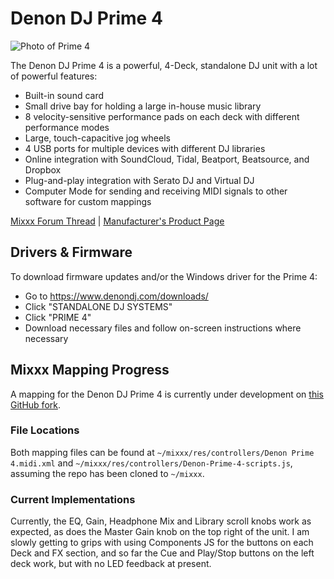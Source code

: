 # Denon DJ Prime 4

![Photo of Prime 4](https://d1jtxvnvoxswj8.cloudfront.net/wysiwyg/denondj/catalog/prime-4/DenonDJ-img-Prime4TopIntro.jpg)

The Denon DJ Prime 4 is a powerful, 4-Deck, standalone DJ unit with a lot of powerful features:
* Built-in sound card
* Small drive bay for holding a large in-house music library
* 8 velocity-sensitive performance pads on each deck with different performance modes
* Large, touch-capacitive jog wheels
* 4 USB ports for multiple devices with different DJ libraries
* Online integration with SoundCloud, Tidal, Beatport, Beatsource, and Dropbox
* Plug-and-play integration with Serato DJ and Virtual DJ
* Computer Mode for sending and receiving MIDI signals to other software for custom mappings

[Mixxx Forum Thread](https://mixxx.discourse.group/t/denon-prime-4-mapping/22404/2) | [Manufacturer's Product Page](https://www.denondj.com/prime-4-prime4xus)

## Drivers & Firmware

To download firmware updates and/or the Windows driver for the Prime 4:
* Go to <https://www.denondj.com/downloads/>
* Click "STANDALONE DJ SYSTEMS"
* Click "PRIME 4"
* Download necessary files and follow on-screen instructions where necessary

## Mixxx Mapping Progress

A mapping for the Denon DJ Prime 4 is currently under development on [this GitHub fork](https://github.com/whanake-music/mixxx/tree/prime4_mapping).

### File Locations

Both mapping files can be found at `~/mixxx/res/controllers/Denon Prime 4.midi.xml` and `~/mixxx/res/controllers/Denon-Prime-4-scripts.js`, assuming the repo has been cloned to `~/mixxx`.

### Current Implementations

Currently, the EQ, Gain, Headphone Mix and Library scroll knobs work as expected, as does the Master Gain knob on the top right of the unit. I am slowly getting to grips with using Components JS for the buttons on each Deck and FX section, and so far the Cue and Play/Stop buttons on the left deck work, but with no LED feedback at present.